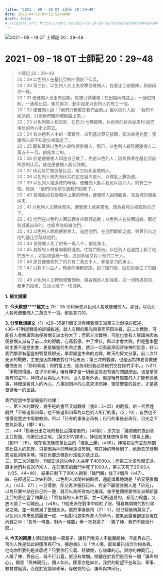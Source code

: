 ```yaml
---
title: "2021 – 09 – 18 QT 士師記 20：29~48"
date: 2025-04-12T04:12:52+0800
draft: false
# original_url: https://cmtc.tw/2021-09-18-qt-%e5%a3%ab%e5%b8%ab%e8%a8%98-20%ef%bc%9a2948
---
```


![2021 – 09 – 18 QT 士師記 20：29~48](/images/qt.jpg   "2021 – 09 – 18 QT 士師記 20：29~48")

# 2021 – 09 – 18 QT 士師記 20：29~48

> 士師記 20：29~48  
> 20：29 以色列人在基比亞的四圍設下伏兵。  
> 20：30 第三日，以色列人又上去攻擊便雅憫人，在基比亞前擺陣，與前兩次一樣。  
> 20：31 便雅憫人也出來迎敵，就被引誘離城；在田間兩條路上，一通伯特利，一通基比亞，像前兩次，動手殺死以色列人約有三十個。  
> 20：32 便雅憫人說：「他們仍舊敗在我們面前。」但以色列人說：「我們不如逃跑，引誘他們離開城到路上來。」  
> 20：33 以色列眾人都起來，在巴力‧他瑪擺陣，以色列的伏兵從馬利‧迦巴埋伏的地方衝上前去。  
> 20：34 有以色列人中的一萬精兵，來到基比亞前接戰，勢派甚是兇猛；便雅憫人卻不知道災禍臨近了。  
> 20：35 耶和華使以色列人殺敗便雅憫人。那日，以色列人殺死便雅憫人二萬五千一百，都是拿刀的。  
> 20：36 於是便雅憫人知道自己敗了。先是以色列人；因為靠著在基比亞前所設的伏兵，就在便雅憫人面前詐敗。  
> 20：37 伏兵急忙闖進基比亞，用刀殺死全城的人。  
> 20：38 以色列人預先同伏兵約定在城內放火，以煙氣上騰為號。  
> 20：39 以色列人臨退陣的時候，便雅憫人動手殺死以色列人，約有三十個，就說：「他們仍像前次被我們殺敗了。」  
> 20：40 當煙氣如柱從城中上騰的時候，便雅憫人回頭觀看，見全城的煙氣沖天。  
> 20：41 以色列人又轉身回來，便雅憫人就甚驚惶，因為看見災禍臨到自己了。  
> 20：42 他們在以色列人面前轉身往曠野逃跑；以色列人在後面追殺。那從各城裏出來的，也都夾攻殺滅他們。  
> 20：43 以色列人圍繞便雅憫人，追趕他們，在他們歇腳之處、對著日出之地的基比亞踐踏他們。  
> 20：44 便雅憫人死了的有一萬八千，都是勇士。  
> 20：45 其餘的人轉身向曠野逃跑，往臨門磐去。以色列人在道路上殺了他們五千人，如拾取遺穗一樣，追到基頓又殺了他們二千人。  
> 20：46 那日便雅憫死了的共有二萬五千人，都是拿刀的勇士。  
> 20：47 只剩下六百人，轉身向曠野逃跑，到了臨門磐，就在那裏住了四個月。  
> 20：48 以色列人又轉到便雅憫地，將各城的人和牲畜，並一切所遇見的，都用刀殺盡，又放火燒了一切城邑。

**1.** **經文誦讀**

**2. 今天默想****經文**士 20：35 耶和華使以色列人殺敗便雅憫人。那日，以色列人殺死便雅憫人二萬五千一百，都是拿刀的。

**3. 分享默想經文**（1）v29~35是11個支派與便雅憫支派第三次戰役的概述，v36~47則是戰役的詳細敘述。就人有眼的眼光與表面原因來看，前二次戰敗，可能有人會解讀因為便雅憫支派太強大了；而第三次戰勝，可能也會有人解讀為因為便雅憫支派有了前二次的得勝，心高氣傲，中了埋伏，所以才會大敗。但是整本聖經主要不是歷史書，更是屬靈的生命之書，啟示一切表面原因背後神的旨意，好叫我們學習有聖靈的智慧與眼光，學習屬靈生命的功課。昨天的經文分享，前二次11支派的戰敗，主要是因為神要對付11個支派；第三次的戰勝，也是因為神要管教便雅憫支派：「耶和華說：你們當上去，因為明日我必將他們交在你們手中。」（v27）「爭戰的得勝，在乎耶和華」唯有神才是一切表面情況背後的關鍵原因，也是掌管萬有的主宰。神的兒女與世人不同，世人是看外表，但是唯有屬靈的人才能參透萬事，神總是看見人的內心，凡事回到神的心意來求問神，領受聖靈的啟示，才是基督徒唯一的出路。

我們從當中學習屬靈的功課：  
一、第三次的戰役，幾乎是約書亞艾城戰役（書8：3~25）的翻版。新一代百姓既然「不知道耶和華，也不知道耶和華為以色列人所行的事」（2：10），自然也不懂得從歷史中吸取教訓，所以「已有的事後必再有；已行的事後必再行。日光之下並無新事」（傳1：9）。  
二、v43「對著日出之地的基比亞踐踏他們」（43節），原文是「踐踏他們直到基比亞對面，向著日出之地」（英文ESV譯本）。神從前怎樣使所多瑪「煙氣上騰」（創19：28），現在也怎樣使基比亞的「煙氣上騰」（v38）。神當初沒有立刻刑罰基比亞人的犯罪，只是因為神的時候還沒有到。現在神的時候到了，祂過去怎樣刑罰淫亂的所多瑪，現在也要怎樣對付淫亂的基比亞。  
三、前二次的戰爭，11個支派的以色列人共死了40000人；而第三次便雅憫支派，原本他們共有26700人，在前兩天的戰鬥中死了1000人，第三天死了25100人（v35、44~46），結果只剩下了600人跑到「臨門磐」住了4個月（v47）。  
四、在經過前二次失利時，以色列人求問神的時候，還能謙卑地說是「弟兄便雅憫人」（v23、27）；一旦得勝，卻又再次張狂起來，完全不顧便雅憫人是「弟兄」，以為只要神站在自己的一邊，就可以為所欲為地屠城，幾乎整個便雅憫支派都給基比亞的匪徒當了殉葬品：「將各城的人和牲畜，並一切所遇見的，都用刀殺盡，又放火燒了一切城邑。」（v48）。11個支派在戰爭中殺紅了眼，殘暴無憐憫的對付弟兄之城，差一點就滅了整個支派。雖然事後後悔（21：2），但已經後悔莫及了。以色列人本來應該團結一致，一起對付迦南外邦人的命令，結果到最後卻是實現在內戰之中：「對外一條蟲、對內一條龍」再一次見證了：「離了神，我們不能做什麼。」

**4. 今天的回應**士師記就像是一面鏡子，讓我們看見人不能離開神，不能靠自己，否則人性是如此的墮落與可怕。彌迦書6：8「世人哪，耶和華已指示你何為善。他向你所要的是甚麼呢？只要你行公義、好憐憫，存謙卑的心，與你的神同行。」人離了神，靠自己，既不行公義，更沒有憐憫。關鍵在於我們是否有一個「謙卑的心」，願意「與神同行」。個人如此，國家亦是如此，我們的盼望不在政治、軍事、教育或經濟，而在於認識耶和華，存敬畏的心，謙卑與神同行。
